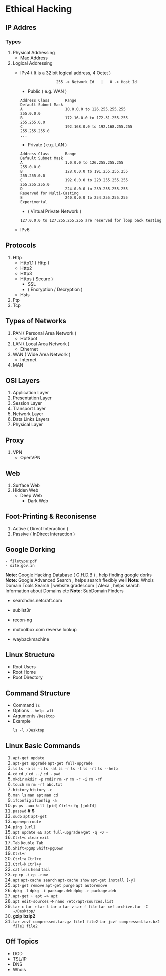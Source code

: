 # Ethical Hacking

## IP Addres

### Types

1. Physical Addressing
    - Mac Address
2. Logical Addressing
    - IPv4 ( It is a 32 bit logical address, 4 Octet )
        ```
                        255 -> Network Id   |   0 -> Host Id
        ```
        - Public ( e.g. WAN )
        ```
        Address Class       Range                                   Default Subnet Mask
        A                   10.0.0.0 to 126.255.255.255              255.0.0.0
        B                   172.16.0.0 to 172.31.255.255            255.255.0.0
        C                   192.168.0.0 to 192.168.255.255            255.255.255.0
        ...
        ```
        - Private ( e.g. LAN )
        ```
        Address Class       Range                                   Default Subnet Mask
        A                   1.0.0.0 to 126.255.255.255              255.0.0.0
        B                   128.0.0.0 to 191.255.255.255            255.255.0.0
        C                   192.0.0.0 to 223.255.255.255            255.255.255.0
        D                   224.0.0.0 to 239.255.255.255            Reserved for Multi-Casting
        E                   240.0.0.0 to 254.255.255.255            Experimental
        ```
        - ( Virtual Private Network )

        `127.0.0.0 to 127.255.255.255 are reserved for loop back testing`
    - IPv6

## Protocols
1. Http
    - Http1.1 ( Http )
    - Http2
    - Http3
    - Https ( Secure )
        - SSL
        - ( Encryption / Decryption )
    - Hsts
2. Ftp
3. Tcp

## Types of Networks
1. PAN ( Personal Area Network )
    - HotSpot
2. LAN ( Local Area Network )
    - Ethernet
3. WAN ( Wide Area Network )
    - Internet
4. MAN

## OSI Layers
1. Application Layer
2. Presentation Layer
3. Session Layer
4. Transport Layer
5. Network Layer
6. Data Links Layers
7. Physical Layer

## Proxy
1. VPN
    - OpenVPN

## Web
1. Surface Web
2. Hidden Web
    - Deep Web
        - Dark Web

## Foot-Printing & Reconisense
1. Active ( Direct Interaction )
2. Passive ( InDirect Interaction )

## Google Dorking
    - filetype:pdf
    - site:gov.in

**Note:** Google Hacking Database ( G.H.D.B ) , help finding google dorks
**Note:** Google Advanced Search , helps search flexibly well
**Note:** Whois Domain Tools Search | website.grader.com | Alexa , helps search Information about Domains etc
**Note:** SubDomain Finders

- searchdns.netcraft.com
- sublist3r
- recon-ng

- mxtoolbox.com reverse lookup
- waybackmachine

## Linux Structure
- Root Users
- Root Home
- Root Directory

## Command Structure
- Command `ls`
- Options `--help` `-alt`
- Arguments `/Desktop`
- Example
    ```
    ls -l /Desktop
    ```

## Linux Basic Commands
1. `apt-get update`
2. `apt-get upgrade` `apt-get full-upgrade`
3. `ls` `ls -a` `ls -l` `ls -al` `ls -r` `ls -t` `ls -rt` `ls --help`
4. `cd` `cd /` `cd ../` `cd -` `pwd`
5. `mkdir` `mkdir -p` `rmdir` `rm -r` `rm -r -i` `rm -rf`
6. `touch` `rm` `rm -rf abc.txt`
7. `history` `history -c`
8. `man ls` `man apt` `man cd`
9. `ifconfig` `ifconfig -a`
10. `ps` `ps -aux` `kill [pid]` `Ctrl+z` `fg [jobId]`
11. `passwd` **#** **$**
12. `sudo` `apt` `apt-get`
13. `openvpn` `route`
14. `ping [url]`
15. `apt update && apt full-upgrade` `wget -q -O -`
16. `Ctrl+c` `clear` `exit`
17. `Tab` `Double Tab`
18. `Shift+pgUp` `Shift+pgDown`
19. `Ctrl+r` 
20. `Ctrl+a` `Ctrl+e` 
21. `Ctrl+k` `Ctrl+y`
22. `cat` `less` `head` `tail`
23. `cp` `cp -i` `cp -r` `mv`
24. `apt` `apt-cache search` `apt-cache show` `apt-get install [-y]` 
25. `apt-get remove` `apt-get purge` `apt autoremove`
26. `dpkg -l` `dpkg -i package.deb` `dpkg -r package.deb`
27. `apt-get + apt => apt`
28. `apt edit-sources` => `nano /etc/apt/sources.list`
29. `tar c` `tar r` `tar t` `tar x` `tar v` `tar f file` `tar xvf archive.tar -C ~/Desktop/`
30. **gzip** **bzip2**
31. `tar zcvf compressed.tar.gz file1 file2` `tar jcvf compressed.tar.bz2 file1 file2`

## Off Topics
- DOD
- TSL/IP
- DNS
- Whois
